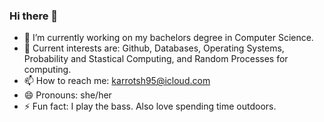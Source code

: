 ### Hi there 👋

<!--
**karypaquot/karypaquot** is a ✨ _special_ ✨ repository because its `README.md` (this file) appears on your GitHub profile.

Here are some ideas to get you started:
- 💬 Ask me about 
-->
- 🔭 I’m currently working on my bachelors degree in Computer Science.  
- 🌱 Current interests are: Github, Databases, Operating Systems, Probability and Stastical Computing, and Random Processes for computing.
- 📫 How to reach me: karrotsh95@icloud.com
- 😄 Pronouns: she/her
- ⚡ Fun fact: I play the bass. Also love spending time outdoors.
